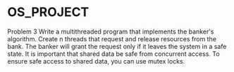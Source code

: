 # OS_PROJECT
Problem 3
Write a multithreaded program that implements the banker's algorithm.
Create n threads that request and release resources from the bank.
The banker will grant the request only if it leaves the system in a safe state. 
It is important that shared data be safe from concurrent access. 
To ensure safe access to shared data, you can use mutex locks.
